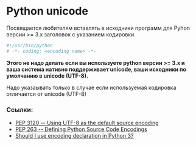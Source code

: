 # Python unicode

Посвящается любителям вставлять в исходники программ для Pyhon версии >= 3.x заголовок с указанием кодировки.

```python
#!/usr/bin/python
# -*- coding: <encoding name> -*-
```

**Этого не надо делать если вы используете python версии >= 3.x и ваша система нативно поддерживает unicode, 
ваши исходники по умолчанию в unicode (UTF-8).**


Надо указаывать только в случае если используемая кодировка отличается от unicode (UTF-8)


### Ссылки:
* [PEP 3120 -- Using UTF-8 as the default source encoding](https://www.python.org/dev/peps/pep-3120/)
* [PEP 263 -- Defining Python Source Code Encodings](https://www.python.org/dev/peps/pep-0263/)
* [Should I use encoding declaration in Python 3?](https://stackoverflow.com/a/14083123)
